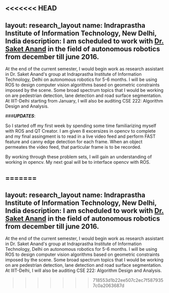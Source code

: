 <<<<<<< HEAD
---
layout: research_layout
name: Indraprastha Institute of Information Technology, New Delhi, India
description: I am scheduled to work with <a href="https://www.iiitd.edu.in/~anands/">Dr. Saket Anand</a> in the field of autonomous robotics from december till june 2016.
---

At the end of the current semester, I would begin work as research assistant in Dr. Saket Anand's group at Indraprastha Institute of Information Technology, Delhi on autonomous robotics for 5-6 months. I will be using ROS to design computer vision algorithms based on geometric constraints imposed by the scene. Some broad spectrum topics that I would be working on are pedestrian detection, lane detection and road surface segmentation. At IIIT-Delhi starting from January, I will also be   auditing CSE 222: Algorithm Design and Analysis.

###***UPDATES***:

So I started off my first week by spending some time familiarizing myself with ROS and QT Creator. I am given 8 excersizes in opencv to  complete and my final assingment is to read in a live video feed and perform FAST feature and canny edge detection for each frame. When an object permeates the video feed, that particular frame is to be recorded.  

By working through these problem sets, I will gain an understanding of working in opencv. My next goal will be to interface opencv with ROS.

=======
---
layout: research_layout
name: Indraprastha Institute of Information Technology, New Delhi, India
description: I am scheduled to work with <a href="https://www.iiitd.edu.in/~anands/">Dr. Saket Anand</a> in the field of autonomous robotics from december till june 2016.
---

At the end of the current semester, I would begin work as research assistant in Dr. Saket Anand's group at Indraprastha Institute of Information Technology, Delhi on autonomous robotics for 5-6 months. I will be using ROS to design computer vision algorithms based on geometric constraints imposed by the scene. Some broad spectrum topics that I would be working on are pedestrian detection, lane detection and road surface segmentation. At IIIT-Delhi, I will also be   auditing CSE 222: Algorithm Design and Analysis.

>>>>>>> 718553d1b22ee507c2ec7f5879357c0a2063687d

